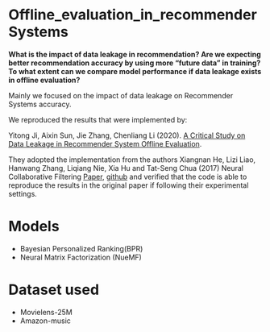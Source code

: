# Offline_evaluation_in_recommenderSystems

**What is the impact of data leakage in recommendation? Are we expecting better recommendation accuracy by using more “future data” in training? 
To what extent can we compare model performance if data leakage exists in offline evaluation?**

Mainly we focused on the impact of data leakage on Recommender Systems accuracy.


We reproduced the results that were implemented by:

Yitong Ji, Aixin Sun, Jie Zhang, Chenliang Li (2020). [A Critical Study on Data Leakage in Recommender System Offline Evaluation](https://arxiv.org/abs/2010.11060#:~:text=In%20academic%20research%2C%20recommender%20models%20are%20often%20evaluated%20on%20offline%20datasets.&text=Many%20such%20offline%20evaluations%20ignore,value%2C%20making%20the%20evaluation%20unrealistic.).

They adopted the implementation from the authors Xiangnan He, Lizi Liao, Hanwang Zhang, Liqiang Nie, Xia Hu and Tat-Seng Chua (2017) Neural Collaborative Filtering [Paper](https://arxiv.org/abs/1708.05031), [github](https://github.com/hexiangnan/) and verified that the code is able to reproduce the results in the original paper if following their experimental settings.



# **Models**
- Bayesian Personalized Ranking(BPR) 
- Neural Matrix Factorization (NueMF)


# **Dataset used**
- Movielens-25M
- Amazon-music

